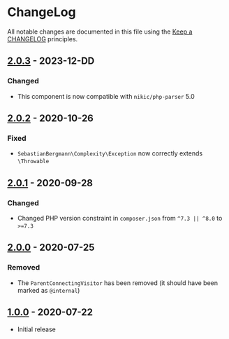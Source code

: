# ChangeLog

All notable changes are documented in this file using the [Keep a CHANGELOG](https://keepachangelog.com/) principles.

## [2.0.3] - 2023-12-DD

### Changed

* This component is now compatible with `nikic/php-parser` 5.0

## [2.0.2] - 2020-10-26

### Fixed

* `SebastianBergmann\Complexity\Exception` now correctly extends `\Throwable`

## [2.0.1] - 2020-09-28

### Changed

* Changed PHP version constraint in `composer.json` from `^7.3 || ^8.0` to `>=7.3`

## [2.0.0] - 2020-07-25

### Removed

* The `ParentConnectingVisitor` has been removed (it should have been marked as `@internal`)

## [1.0.0] - 2020-07-22

* Initial release

[2.0.3]: https://github.com/sebastianbergmann/complexity/compare/2.0.2...2.0
[2.0.2]: https://github.com/sebastianbergmann/complexity/compare/2.0.1...2.0.2
[2.0.1]: https://github.com/sebastianbergmann/complexity/compare/2.0.0...2.0.1
[2.0.0]: https://github.com/sebastianbergmann/complexity/compare/1.0.0...2.0.0
[1.0.0]: https://github.com/sebastianbergmann/complexity/compare/70ee0ad32d9e2be3f85beffa3e2eb474193f2487...1.0.0
